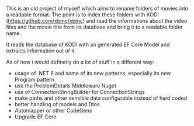 This is an old project of myself which aims to rename folders of movies into a readable format.
The point is to index these folders with KODI (https://github.com/xbmc/xbmc) and read the informations about the video files and the movie title from its database and bring it to a readable folder name.

It reads the database of KODI with an generated EF Core Model and extracts information out of it.

As of now i would definetly do a lot of stuff in a different way:
* usage of .NET 6 and some of its new patterns, especially its new Program pattern
* use the ProblemDetails Middleware Nuget
* use of ConnectionStringBuilder for ConnectionStrings
* make paths and other sensible data configurable instead of hard coded
* better handling of models and Dtos
* Automapper or other CodeGens
* Upgrade EF Core
